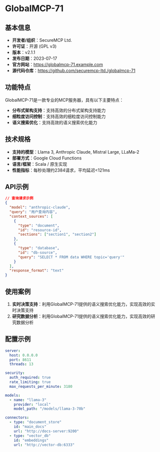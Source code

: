 # GlobalMCP-71

## 基本信息

- **开发者/组织**：SecureMCP Ltd.
- **许可证**：开源 (GPL v3)
- **版本**：v2.1.1
- **发布日期**：2023-07-17
- **官方网站**：https://globalmcp-71.example.com
- **源代码仓库**：https://github.com/securemcp-ltd./globalmcp-71

## 功能特点

GlobalMCP-71是一款专业的MCP服务器，具有以下主要特点：

- **分布式架构支持**：支持高效的分布式架构支持能力
- **细粒度访问控制**：支持高效的细粒度访问控制能力
- **语义搜索优化**：支持高效的语义搜索优化能力


## 技术规格

- **支持的模型**：Llama 3, Anthropic Claude, Mistral Large, LLaMa-2
- **部署方式**：Google Cloud Functions
- **语言/框架**：Scala / 原生实现
- **性能指标**：每秒处理约2384请求，平均延迟<121ms

## API示例

```json
// 查询请求示例
{
  "model": "anthropic-claude",
  "query": "用户查询内容",
  "context_sources": [
    {
      "type": "document",
      "id": "resource-id",
      "sections": ["section1", "section2"]
    },
    {
      "type": "database",
      "id": "db-source",
      "query": "SELECT * FROM data WHERE topic='query'"
    }
  ],
  "response_format": "text"
}
```

## 使用案例

1. **实时决策支持**：利用GlobalMCP-71提供的语义搜索优化能力，实现高效的实时决策支持
2. **研究数据分析**：利用GlobalMCP-71提供的语义搜索优化能力，实现高效的研究数据分析


## 配置示例

```yaml
server:
  host: 0.0.0.0
  port: 8611
  threads: 13

security:
  auth_required: true
  rate_limiting: true
  max_requests_per_minute: 3180

models:
  - name: "llama-3"
    provider: "local"
    model_path: "/models/llama-3-70b"

connectors:
  - type: "document_store"
    id: "main_docs"
    url: "http://docs-server:9200"
  - type: "vector_db"
    id: "embeddings"
    url: "http://vector-db:6333"
```